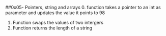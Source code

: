 ##0x05- Pointers, string and arrays
0. function takes a pointer to an int as parameter and updates the value it points to 98
1. Function swaps the values of two intergers
2. Function returns the length of a string
